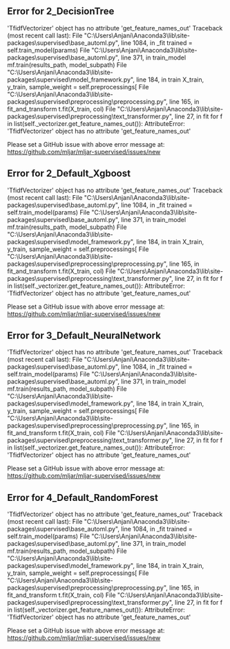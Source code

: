 ## Error for 2_DecisionTree

'TfidfVectorizer' object has no attribute 'get_feature_names_out'
Traceback (most recent call last):
  File "C:\Users\Anjani\Anaconda3\lib\site-packages\supervised\base_automl.py", line 1084, in _fit
    trained = self.train_model(params)
  File "C:\Users\Anjani\Anaconda3\lib\site-packages\supervised\base_automl.py", line 371, in train_model
    mf.train(results_path, model_subpath)
  File "C:\Users\Anjani\Anaconda3\lib\site-packages\supervised\model_framework.py", line 184, in train
    X_train, y_train, sample_weight = self.preprocessings[
  File "C:\Users\Anjani\Anaconda3\lib\site-packages\supervised\preprocessing\preprocessing.py", line 165, in fit_and_transform
    t.fit(X_train, col)
  File "C:\Users\Anjani\Anaconda3\lib\site-packages\supervised\preprocessing\text_transformer.py", line 27, in fit
    for f in list(self._vectorizer.get_feature_names_out()):
AttributeError: 'TfidfVectorizer' object has no attribute 'get_feature_names_out'


Please set a GitHub issue with above error message at: https://github.com/mljar/mljar-supervised/issues/new

## Error for 2_Default_Xgboost

'TfidfVectorizer' object has no attribute 'get_feature_names_out'
Traceback (most recent call last):
  File "C:\Users\Anjani\Anaconda3\lib\site-packages\supervised\base_automl.py", line 1084, in _fit
    trained = self.train_model(params)
  File "C:\Users\Anjani\Anaconda3\lib\site-packages\supervised\base_automl.py", line 371, in train_model
    mf.train(results_path, model_subpath)
  File "C:\Users\Anjani\Anaconda3\lib\site-packages\supervised\model_framework.py", line 184, in train
    X_train, y_train, sample_weight = self.preprocessings[
  File "C:\Users\Anjani\Anaconda3\lib\site-packages\supervised\preprocessing\preprocessing.py", line 165, in fit_and_transform
    t.fit(X_train, col)
  File "C:\Users\Anjani\Anaconda3\lib\site-packages\supervised\preprocessing\text_transformer.py", line 27, in fit
    for f in list(self._vectorizer.get_feature_names_out()):
AttributeError: 'TfidfVectorizer' object has no attribute 'get_feature_names_out'


Please set a GitHub issue with above error message at: https://github.com/mljar/mljar-supervised/issues/new

## Error for 3_Default_NeuralNetwork

'TfidfVectorizer' object has no attribute 'get_feature_names_out'
Traceback (most recent call last):
  File "C:\Users\Anjani\Anaconda3\lib\site-packages\supervised\base_automl.py", line 1084, in _fit
    trained = self.train_model(params)
  File "C:\Users\Anjani\Anaconda3\lib\site-packages\supervised\base_automl.py", line 371, in train_model
    mf.train(results_path, model_subpath)
  File "C:\Users\Anjani\Anaconda3\lib\site-packages\supervised\model_framework.py", line 184, in train
    X_train, y_train, sample_weight = self.preprocessings[
  File "C:\Users\Anjani\Anaconda3\lib\site-packages\supervised\preprocessing\preprocessing.py", line 165, in fit_and_transform
    t.fit(X_train, col)
  File "C:\Users\Anjani\Anaconda3\lib\site-packages\supervised\preprocessing\text_transformer.py", line 27, in fit
    for f in list(self._vectorizer.get_feature_names_out()):
AttributeError: 'TfidfVectorizer' object has no attribute 'get_feature_names_out'


Please set a GitHub issue with above error message at: https://github.com/mljar/mljar-supervised/issues/new

## Error for 4_Default_RandomForest

'TfidfVectorizer' object has no attribute 'get_feature_names_out'
Traceback (most recent call last):
  File "C:\Users\Anjani\Anaconda3\lib\site-packages\supervised\base_automl.py", line 1084, in _fit
    trained = self.train_model(params)
  File "C:\Users\Anjani\Anaconda3\lib\site-packages\supervised\base_automl.py", line 371, in train_model
    mf.train(results_path, model_subpath)
  File "C:\Users\Anjani\Anaconda3\lib\site-packages\supervised\model_framework.py", line 184, in train
    X_train, y_train, sample_weight = self.preprocessings[
  File "C:\Users\Anjani\Anaconda3\lib\site-packages\supervised\preprocessing\preprocessing.py", line 165, in fit_and_transform
    t.fit(X_train, col)
  File "C:\Users\Anjani\Anaconda3\lib\site-packages\supervised\preprocessing\text_transformer.py", line 27, in fit
    for f in list(self._vectorizer.get_feature_names_out()):
AttributeError: 'TfidfVectorizer' object has no attribute 'get_feature_names_out'


Please set a GitHub issue with above error message at: https://github.com/mljar/mljar-supervised/issues/new

